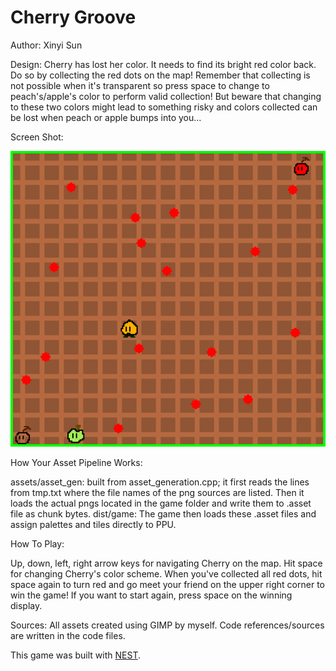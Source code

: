 # Cherry Groove

Author: Xinyi Sun

Design: Cherry has lost her color. It needs to find its bright red color back. Do so by collecting the red dots on the map! Remember that collecting is not possible when it's transparent so press space to change to peach's/apple's color to perform valid collection! But beware that changing to these two colors might lead to something risky and colors collected can be lost when peach or apple bumps into you...

Screen Shot:

![Screen Shot](screenshot.png)

How Your Asset Pipeline Works:

assets/asset_gen: built from asset_generation.cpp; it first reads the lines from tmp.txt where the file names of the png sources are listed. Then it loads the actual pngs located in the game folder and write them to .asset file as chunk bytes.
dist/game: The game then loads these .asset files and assign palettes and tiles directly to PPU.

How To Play:

Up, down, left, right arrow keys for navigating Cherry on the map. Hit space for changing Cherry's color scheme. When you've collected all red dots, hit space again to turn red and go meet your friend on the upper right corner to win the game! If you want to start again, press space on the winning display.

Sources: All assets created using GIMP by myself. Code references/sources are written in the code files.

This game was built with [NEST](NEST.md).

